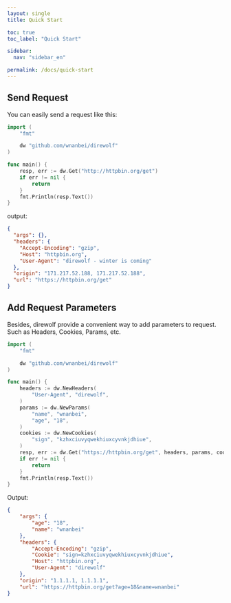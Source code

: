 ```yaml
---
layout: single
title: Quick Start

toc: true
toc_label: "Quick Start"

sidebar:
  nav: "sidebar_en"

permalink: /docs/quick-start
---
```


## Send Request

You can easily send a request like this:

```go
import (
    "fmt"

    dw "github.com/wnanbei/direwolf"
)

func main() {
    resp, err := dw.Get("http://httpbin.org/get")
    if err != nil {
        return
    }
    fmt.Println(resp.Text())
}
```

output:

```json
{
  "args": {},
  "headers": {
    "Accept-Encoding": "gzip",
    "Host": "httpbin.org",
    "User-Agent": "direwolf - winter is coming"
  },
  "origin": "171.217.52.188, 171.217.52.188",
  "url": "https://httpbin.org/get"
}
```

## Add Request Parameters

Besides, direwolf provide a convenient way to add parameters to request. Such as Headers, Cookies, Params, etc.

```go
import (
    "fmt"

    dw "github.com/wnanbei/direwolf"
)

func main() {
    headers := dw.NewHeaders(
        "User-Agent", "direwolf",
    )
    params := dw.NewParams(
        "name", "wnanbei",
        "age", "18",
    )
    cookies := dw.NewCookies(
        "sign", "kzhxciuvyqwekhiuxcyvnkjdhiue",
    )
    resp, err := dw.Get("https://httpbin.org/get", headers, params, cookies)
    if err != nil {
        return
    }
    fmt.Println(resp.Text())
}
```

Output:

```json
{
    "args": {
        "age": "18",
        "name": "wnanbei"
    },
    "headers": {
        "Accept-Encoding": "gzip",
        "Cookie": "sign=kzhxciuvyqwekhiuxcyvnkjdhiue",
        "Host": "httpbin.org",
        "User-Agent": "direwolf"
    },
    "origin": "1.1.1.1, 1.1.1.1",
    "url": "https://httpbin.org/get?age=18&name=wnanbei"
}
```
